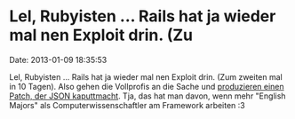 Lel, Rubyisten \... Rails hat ja wieder mal nen Exploit drin. (Zu
=================================================================

Date: 2013-01-09 18:35:53

Lel, Rubyisten \... Rails hat ja wieder mal nen Exploit drin. (Zum
zweiten mal in 10 Tagen). Also gehen die Vollprofis an die Sache und
[produzieren einen Patch, der JSON
kaputtmacht](https://github.com/rails/rails/issues/8832). Tja, das hat
man davon, wenn mehr \"English Majors\" als Computerwissenschaftler am
Framework arbeiten :3
